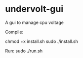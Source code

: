 # undervolt-gui
A gui to manage cpu voltage

Compile:

chmod +x install.sh
sudo ./install.sh

Run:
sudo ./run.sh


